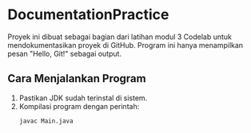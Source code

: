# DocumentationPractice

Proyek ini dibuat sebagai bagian dari latihan modul 3 Codelab untuk mendokumentasikan proyek di GitHub. Program ini hanya menampilkan pesan "Hello, Git!" sebagai output.

## Cara Menjalankan Program
1. Pastikan JDK sudah terinstal di sistem.
2. Kompilasi program dengan perintah:
   ```bash
   javac Main.java
